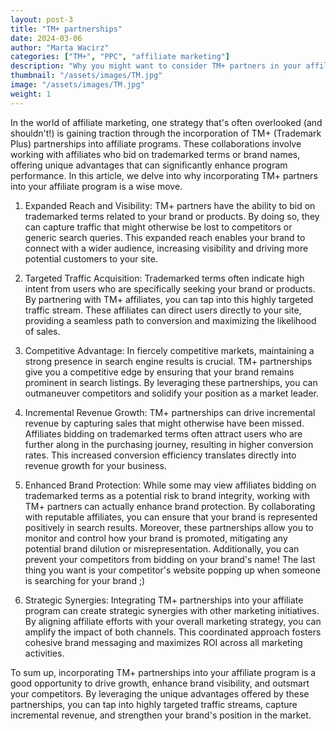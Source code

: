 ```yaml
---
layout: post-3
title: "TM+ partnerships"
date: 2024-03-06
author: "Marta Wacirz"
categories: ["TM+", "PPC", "affiliate marketing"]
description: "Why you might want to consider TM+ partners in your affiliate program"
thumbnail: "/assets/images/TM.jpg"
image: "/assets/images/TM.jpg"
weight: 1
---
```


In the world of affiliate marketing, one strategy that's often overlooked (and shouldn't!) is gaining traction through the incorporation of TM+ (Trademark Plus) partnerships into affiliate programs. These collaborations involve working with affiliates who bid on trademarked terms or brand names, offering unique advantages that can significantly enhance program performance. In this article, we delve into why incorporating TM+ partners into your affiliate program is a wise move.

1. Expanded Reach and Visibility:
TM+ partners have the ability to bid on trademarked terms related to your brand or products. By doing so, they can capture traffic that might otherwise be lost to competitors or generic search queries. This expanded reach enables your brand to connect with a wider audience, increasing visibility and driving more potential customers to your site.

2. Targeted Traffic Acquisition:
Trademarked terms often indicate high intent from users who are specifically seeking your brand or products. By partnering with TM+ affiliates, you can tap into this highly targeted traffic stream. These affiliates can direct users directly to your site, providing a seamless path to conversion and maximizing the likelihood of sales.

3. Competitive Advantage:
In fiercely competitive markets, maintaining a strong presence in search engine results is crucial. TM+ partnerships give you a competitive edge by ensuring that your brand remains prominent in search listings. By leveraging these partnerships, you can outmaneuver competitors and solidify your position as a market leader.

4. Incremental Revenue Growth:
TM+ partnerships can drive incremental revenue by capturing sales that might otherwise have been missed. Affiliates bidding on trademarked terms often attract users who are further along in the purchasing journey, resulting in higher conversion rates. This increased conversion efficiency translates directly into revenue growth for your business.

5. Enhanced Brand Protection:
While some may view affiliates bidding on trademarked terms as a potential risk to brand integrity, working with TM+ partners can actually enhance brand protection. By collaborating with reputable affiliates, you can ensure that your brand is represented positively in search results. Moreover, these partnerships allow you to monitor and control how your brand is promoted, mitigating any potential brand dilution or misrepresentation. Additionally, you can prevent your competitors from bidding on your brand's name! The last thing you want is your competitor's website popping up when someone is searching for your brand ;)

6. Strategic Synergies:
Integrating TM+ partnerships into your affiliate program can create strategic synergies with other marketing initiatives. By aligning affiliate efforts with your overall marketing strategy, you can amplify the impact of both channels. This coordinated approach fosters cohesive brand messaging and maximizes ROI across all marketing activities.


To sum up, incorporating TM+ partnerships into your affiliate program is a good opportunity to drive growth, enhance brand visibility, and outsmart your competitors. By leveraging the unique advantages offered by these partnerships, you can tap into highly targeted traffic streams, capture incremental revenue, and strengthen your brand's position in the market. 





